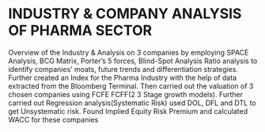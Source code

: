 # INDUSTRY & COMPANY ANALYSIS OF PHARMA SECTOR
 Overview of the Industry & Analysis on 3 companies by employing SPACE Analysis, BCG Matrix, Porter’s 5 forces, Blind-Spot Analysis Ratio analysis to identify companies’ moats, future trends and differentiation strategies. Further created an Index for the Pharma Industry with the help of data extracted from the Bloomberg Terminal. Then carried out the valuation of 3 chosen companies using FCFE FCFF(2 3 Stage growth models). Further carried out Regression analysis(Systematic Risk) used DOL, DFL and DTL to get Unsystematic risk. Found Implied Equity Risk Premium and calculated WACC for these companies

